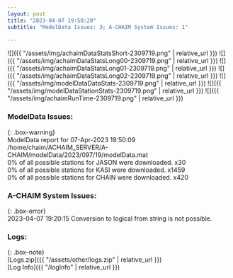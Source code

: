 ```yaml
---
layout: post
title: "2023-04-07 19:50:20"
subtitle: "ModelData Issues: 3; A-CHAIM System Issues: 1"

---
```


![]({{ "/assets/img/achaimDataStatsShort-2309719.png" | relative_url }})
![]({{ "/assets/img/achaimDataStatsLong00-2309719.png" | relative_url }})
![]({{ "/assets/img/achaimDataStatsLong01-2309719.png" | relative_url }})
![]({{ "/assets/img/achaimDataStatsLong02-2309719.png" | relative_url }})
![]({{ "/assets/img/modelDataDataStats-2309719.png" | relative_url }})
![]({{ "/assets/img/modelDataStationStats-2309719.png" | relative_url }})
![]({{ "/assets/img/achaimRunTime-2309719.png" | relative_url }})


### ModelData Issues:  
  
{: .box-warning}  
 ModelData report for 07-Apr-2023 19:50:09   
 /home/chaim/ACHAIM_SERVER/A-CHAIM/modelData/2023/097/19/modelData.mat   
 0% of all possible stations for JASON were downloaded. x30   
 0% of all possible stations for KASI were downloaded. x1459   
 0% of all possible stations for CHAIN were downloaded. x420   
  
### A-CHAIM System Issues:  
  
{: .box-error}  
2023-04-07 19:20:15 Conversion to logical from string is not possible.  

### Logs:  
  
{: .box-note}  
[Logs.zip]({{ "/assets/other/logs.zip" | relative_url }})  
[Log Info]({{ "/logInfo" | relative_url }})  

